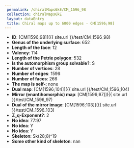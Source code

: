 ```yaml
--- 
 permalink: /chiralMaps6kE/CM_1596_98 
 collection: chiralMaps6kE
 layout: dataEntry
 title: Chiral maps up to 6000 edges - CM[1596;98]
---
```


- **ID**: [CM[1596;98]]({{ site.url }}/test/CM_1596_98)
- **Genus of the underlying surface**: 652
- **Length of the face**: 12
- **Valency**: 114
- **Length of the Petrie polygon**: 532
- **Is the automorphism group solvable?**: S
- **Number of vertices**: 28
- **Number of edges**: 1596
- **Number of faces**: 266
- **The map is self-**: none
- **Dual map**: [CM[1596;104]]({{ site.url }}/test/CM_1596_104)
- **Mirror (enantihomorphic) map**: [CM[1596;97]]({{ site.url }}/test/CM_1596_97)
- **Dual of the mirror image**: [CM[1596;103]]({{ site.url }}/test/CM_1596_103)
- **Z_q-Exponent?**: 2
- **No idea**:  77:97
- **No idea**: Y
- **No idea**: Y
- **Skeleton**: Sk(28;8)^19
- **Some other kind of skeleton**: nan
